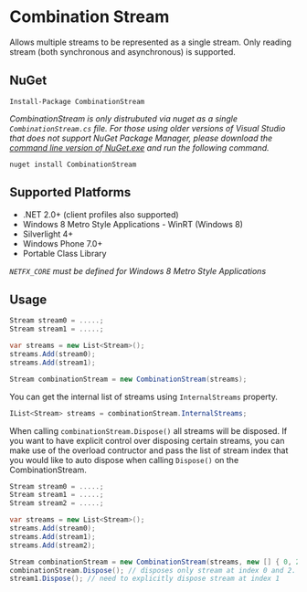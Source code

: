 # Combination Stream

Allows multiple streams to be represented as a single stream. Only reading stream (both synchronous and asynchronous)
is supported.

## NuGet

```
Install-Package CombinationStream
```

*CombinationStream is only distrubuted via nuget as a single `CombinationStream.cs` file. 
For those using older versions of Visual Studio that does not support NuGet Package Manager, 
please download the [command line version of NuGet.exe](http://nuget.codeplex.com/releases/view/58939) and 
run the following command.*

    nuget install CombinationStream
    
## Supported Platforms
* .NET 2.0+ (client profiles also supported)
* Windows 8 Metro Style Applications - WinRT (Windows 8)
* Silverlight 4+
* Windows Phone 7.0+
* Portable Class Library

*`NETFX_CORE` must be defined for Windows 8 Metro Style Applications*

## Usage

```csharp
Stream stream0 = .....;
Stream stream1 = .....;

var streams = new List<Stream>();
streams.Add(stream0);
streams.Add(stream1);

Stream combinationStream = new CombinationStream(streams);
```

You can get the internal list of streams using `InternalStreams` property.

```csharp
IList<Stream> streams = combinationStream.InternalStreams;
```

When calling `combinationStream.Dispose()` all streams will be disposed. If you want to have explicit control over 
disposing certain streams, you can make use of the overload contructor and pass the list of stream index that you 
would like to auto dispose when calling `Dispose()` on the CombinationStream.


```csharp
Stream stream0 = .....;
Stream stream1 = .....;
Stream stream2 = .....;

var streams = new List<Stream>();
streams.Add(stream0);
streams.Add(stream1);
streams.Add(stream2);

Stream combinationStream = new CombinationStream(streams, new [] { 0, 2 });
combinationStream.Dispose(); // disposes only stream at index 0 and 2.
stream1.Dispose(); // need to explicitly dispose stream at index 1
```
